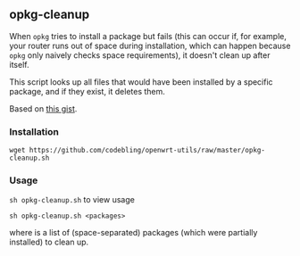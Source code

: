 ## opkg-cleanup

When `opkg` tries to install a package but fails (this can occur if, for example, your router runs out of space during installation, which can happen because `opkg` only naively checks space requirements), it doesn't clean up after itself.

This script looks up all files that would have been installed by a specific package, and if they exist, it deletes them.

Based on [this gist](https://gist.github.com/vbajpai/4463250).

### Installation

```
wget https://github.com/codebling/openwrt-utils/raw/master/opkg-cleanup.sh
```

### Usage

`sh opkg-cleanup.sh` to view usage

```
sh opkg-cleanup.sh <packages>
```
where <packages> is a list of (space-separated) packages (which were partially installed) to clean up.
